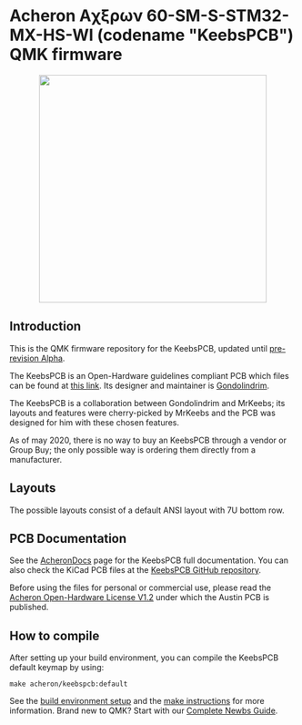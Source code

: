 # Acheron Aχξρων 60-SM-S-STM32-MX-HS-WI (codename "KeebsPCB") QMK firmware

<p align="center">
  <img align="middle" src="https://raw.githubusercontent.com/Gondolindrim/acheronLibrary/master/graphics/acheronLong.png"  width="400"> 
</p>

## Introduction

This is the QMK firmware repository for the KeebsPCB, updated until [pre-revision Alpha](https://github.com/Gondolindrim/KeebsPCB/releases/tag/pre-Alpha).

The KeebsPCB is an Open-Hardware guidelines compliant PCB which files can be found at [this link](https://github.com/Gondolindrim/KeebsPCB). Its designer and maintainer is [Gondolindrim](https://github.com/Gondolindrim).

The KeebsPCB is a collaboration between Gondolindrim and MrKeebs; its layouts and features were cherry-picked by MrKeebs and the PCB was designed for him with these chosen features.

As of may 2020, there is no way to buy an KeebsPCB through a vendor or Group Buy; the only possible way is ordering them directly from a manufacturer.

## Layouts

The possible layouts consist of a default ANSI layout with 7U bottom row.

## PCB Documentation

See the [AcheronDocs](https://gondolindrim.github.io/AcheronDocs/keebs/intro.html) page for the KeebsPCB full documentation. You can also check the KiCad PCB files at the [KeebsPCB GitHub repository](https://github.com/Gondolindrim/KeebsPCB).

Before using the files for personal or commercial use, please read the [Acheron Open-Hardware License V1.2](https://gondolindrim.github.io/AcheronDocs/license/license.html) under which the Austin PCB is published.

## How to compile

After setting up your build environment, you can compile the KeebsPCB default keymap by using:

    make acheron/keebspcb:default

See the [build environment setup](https://docs.qmk.fm/#/getting_started_build_tools) and the [make instructions](https://docs.qmk.fm/#/getting_started_make_guide) for more information. Brand new to QMK? Start with our [Complete Newbs Guide](https://docs.qmk.fm/#/newbs).
